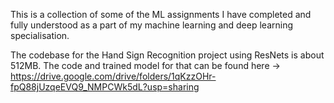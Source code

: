 This is a collection of some of the ML assignments I have completed and fully understood as a part of my machine learning and deep learning specialisation.

The codebase for the Hand Sign Recognition project using ResNets is about 512MB. The code and trained model for that can be found here -> https://drive.google.com/drive/folders/1qKzzOHr-fpQ88jUzqeEVQ9_NMPCWk5dL?usp=sharing
